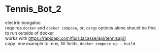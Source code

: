 # Tennis_Bot_2
electric boogaloo<br>
requires `docker` and `docker compose`, or, `cargo` options alone should be fine to run outside of docker<br>
works with https://rapidapi.com/fluis.lacasse/api/tennisapi1<br>
copy .env.example to .env, fill fields, `docker compose up --build`
